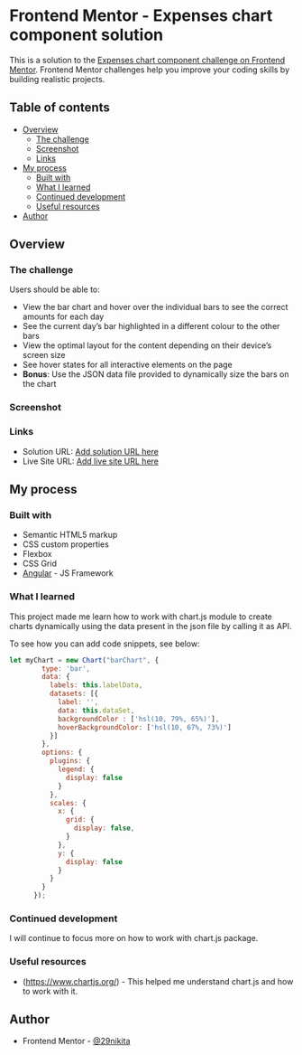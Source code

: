 # Frontend Mentor - Expenses chart component solution

This is a solution to the [Expenses chart component challenge on Frontend Mentor](https://www.frontendmentor.io/challenges/expenses-chart-component-e7yJBUdjwt). Frontend Mentor challenges help you improve your coding skills by building realistic projects. 

## Table of contents

- [Overview](#overview)
  - [The challenge](#the-challenge)
  - [Screenshot](#screenshot)
  - [Links](#links)
- [My process](#my-process)
  - [Built with](#built-with)
  - [What I learned](#what-i-learned)
  - [Continued development](#continued-development)
  - [Useful resources](#useful-resources)
- [Author](#author)

## Overview

### The challenge

Users should be able to:

- View the bar chart and hover over the individual bars to see the correct amounts for each day
- See the current day’s bar highlighted in a different colour to the other bars
- View the optimal layout for the content depending on their device’s screen size
- See hover states for all interactive elements on the page
- **Bonus**: Use the JSON data file provided to dynamically size the bars on the chart

### Screenshot


### Links

- Solution URL: [Add solution URL here](https://your-solution-url.com)
- Live Site URL: [Add live site URL here](https://your-live-site-url.com)

## My process

### Built with

- Semantic HTML5 markup
- CSS custom properties
- Flexbox
- CSS Grid
- [Angular](https://angular.io/) - JS Framework

### What I learned

This project made me learn how to work with chart.js module to create charts dynamically using the data present in the json file by calling it as API.

To see how you can add code snippets, see below:

```js
let myChart = new Chart("barChart", {
        type: 'bar',
        data: {
          labels: this.labelData, 
          datasets: [{
            label: '',
            data: this.dataSet, 
            backgroundColor : ['hsl(10, 79%, 65%)'],
            hoverBackgroundColor: ['hsl(10, 67%, 73%)']
          }]  
        },
        options: {
          plugins: {
            legend: {
              display: false
            }
          },
          scales: {
            x: {
              grid: {
                display: false,
              }
            },
            y: {
              display: false
            }
          }
        }
      });
```

### Continued development

I will continue to focus more on how to work with chart.js package.

### Useful resources

- (https://www.chartjs.org/) - This helped me understand chart.js and how to work with it.

## Author

- Frontend Mentor - [@29nikita](https://www.frontendmentor.io/profile/29nikita)
